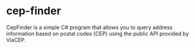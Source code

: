 # cep-finder
CepFinder is a simple C# program that allows you to query address information based on postal codes (CEP) using the public API provided by ViaCEP.
